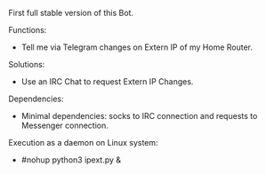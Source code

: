 First full stable version of this Bot.

Functions:
- Tell me via Telegram changes on Extern IP of my Home Router.

Solutions:
- Use an IRC Chat to request Extern IP Changes.

Dependencies:
- Minimal dependencies: socks to IRC connection and requests to Messenger connection.

Execution as a daemon on Linux system:
- #nohup python3 ipext.py &
